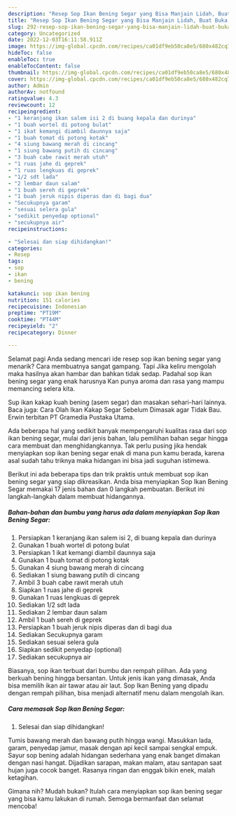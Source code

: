 ```yaml
---
description: "Resep Sop Ikan Bening Segar yang Bisa Manjain Lidah, Buat Buka Puasa Enak Banget"
title: "Resep Sop Ikan Bening Segar yang Bisa Manjain Lidah, Buat Buka Puasa Enak Banget"
slug: 292-resep-sop-ikan-bening-segar-yang-bisa-manjain-lidah-buat-buka-puasa-enak-banget
category: Uncategorized
date: 2022-12-03T16:11:58.911Z
image: https://img-global.cpcdn.com/recipes/ca01df9eb50ca8e5/680x482cq70/sop-ikan-bening-segar-foto-resep-utama.jpg
hideToc: false
enableToc: true
enableTocContent: false
thumbnail: https://img-global.cpcdn.com/recipes/ca01df9eb50ca8e5/680x482cq70/sop-ikan-bening-segar-foto-resep-utama.jpg
cover: https://img-global.cpcdn.com/recipes/ca01df9eb50ca8e5/680x482cq70/sop-ikan-bening-segar-foto-resep-utama.jpg
author: Admin
authorAv: notfound
ratingvalue: 4.3
reviewcount: 12
recipeingredient:
- "1 keranjang ikan salem isi 2 di buang kepala dan durinya"
- "1 buah wortel di potong bulat"
- "1 ikat kemangi diambil daunnya saja"
- "1 buah tomat di potong kotak"
- "4 siung bawang merah di cincang"
- "1 siung bawang putih di cincang"
- "3 buah cabe rawit merah utuh"
- "1 ruas jahe di geprek"
- "1 ruas lengkuas di geprek"
- "1/2 sdt lada"
- "2 lembar daun salam"
- "1 buah sereh di geprek"
- "1 buah jeruk nipis diperas dan di bagi dua"
- "Secukupnya garam"
- "sesuai selera gula"
- "sedikit penyedap optional"
- "secukupnya air"
recipeinstructions:

- "Selesai dan siap dihidangkan!"
categories:
- Resep
tags:
- sop
- ikan
- bening

katakunci: sop ikan bening 
nutrition: 151 calories
recipecuisine: Indonesian
preptime: "PT19M"
cooktime: "PT44M"
recipeyield: "2"
recipecategory: Dinner

---
```



Selamat pagi Anda sedang mencari ide resep sop ikan bening segar yang menarik? Cara membuatnya sangat gampang. Tapi Jika keliru mengolah maka hasilnya akan hambar dan bahkan tidak sedap. Padahal sop ikan bening segar yang enak harusnya Kan punya aroma dan rasa yang mampu memancing selera kita.


Sup ikan kakap kuah bening (asem segar) dan masakan sehari-hari lainnya. Baca juga: Cara Olah Ikan Kakap Segar Sebelum Dimasak agar Tidak Bau. Erwin terbitan PT Gramedia Pustaka Utama.

Ada beberapa hal yang sedikit banyak mempengaruhi kualitas rasa dari sop ikan bening segar, mulai dari jenis bahan, lalu pemilihan bahan segar hingga cara membuat dan menghidangkannya. Tak perlu pusing jika hendak menyiapkan sop ikan bening segar enak di mana pun kamu berada, karena asal sudah tahu triknya maka hidangan ini bisa jadi suguhan istimewa.


Berikut ini ada beberapa tips dan trik praktis untuk membuat sop ikan bening segar yang siap dikreasikan. Anda bisa menyiapkan Sop Ikan Bening Segar memakai 17 jenis bahan dan 0 langkah pembuatan. Berikut ini langkah-langkah dalam membuat hidangannya.

<!--inarticleads1-->

##### Bahan-bahan dan bumbu yang harus ada dalam menyiapkan Sop Ikan Bening Segar:

1. Persiapkan 1 keranjang ikan salem isi 2, di buang kepala dan durinya
1. Gunakan 1 buah wortel di potong bulat
1. Persiapkan 1 ikat kemangi diambil daunnya saja
1. Gunakan 1 buah tomat di potong kotak
1. Gunakan 4 siung bawang merah di cincang
1. Sediakan 1 siung bawang putih di cincang
1. Ambil 3 buah cabe rawit merah utuh
1. Siapkan 1 ruas jahe di geprek
1. Gunakan 1 ruas lengkuas di geprek
1. Sediakan 1/2 sdt lada
1. Sediakan 2 lembar daun salam
1. Ambil 1 buah sereh di geprek
1. Persiapkan 1 buah jeruk nipis diperas dan di bagi dua
1. Sediakan Secukupnya garam
1. Sediakan sesuai selera gula
1. Siapkan sedikit penyedap (optional)
1. Sediakan secukupnya air


Biasanya, sop ikan terbuat dari bumbu dan rempah pilihan. Ada yang berkuah bening hingga bersantan. Untuk jenis ikan yang dimasak, Anda bisa memilih ikan air tawar atau air laut. Sop Ikan Bening yang dipadu dengan rempah pilihan, bisa menjadi alternatif menu dalam mengolah ikan. 

<!--inarticleads2-->

##### Cara memasak Sop Ikan Bening Segar:


1. Selesai dan siap dihidangkan!

Tumis bawang merah dan bawang putih hingga wangi. Masukkan lada, garam, penyedap jamur, masak dengan api kecil sampai sengkal empuk. Sayur sop bening adalah hidangan sederhana yang enak banget dimakan dengan nasi hangat. Dijadikan sarapan, makan malam, atau santapan saat hujan juga cocok banget. Rasanya ringan dan enggak bikin enek, malah ketagihan. 

Gimana nih? Mudah bukan? Itulah cara menyiapkan sop ikan bening segar yang bisa kamu lakukan di rumah. Semoga bermanfaat dan selamat mencoba!
